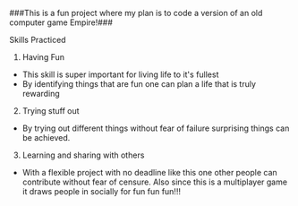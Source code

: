 ###This is a fun project where my plan is to code a version of an old computer game Empire!###

Skills Practiced

1. Having Fun
  * This skill is super important for living life to it's fullest
  * By identifying things that are fun one can plan a life that is truly rewarding

2. Trying stuff out
  * By trying out different things without fear of failure surprising things can be achieved.

3. Learning and sharing with others
  * With a flexible project with no deadline like this one other people can contribute without fear of censure.
  Also since this is a multiplayer game it draws people in socially for fun fun fun!!!
